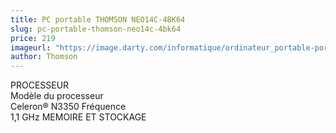 ```yaml
---
title: PC portable THOMSON NEO14C-4BK64
slug: pc-portable-thomson-neo14c-4bk64
price: 219
imageurl: "https://image.darty.com/informatique/ordinateur_portable-portable/portable/thomson_neo14c-4bk64_s1811194498933A_150729787.jpg"
author: Thomson
---
```

PROCESSEUR	
Modèle du processeur	
Celeron® N3350
Fréquence	
1,1 GHz
MEMOIRE ET STOCKAGE	

